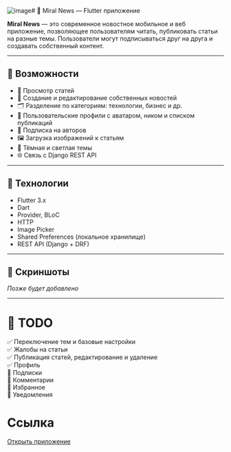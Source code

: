 ![image](https://github.com/user-attachments/assets/4f6fd3db-194a-4bf7-99d5-d391ad79ef12)# 📱 Miral News — Flutter приложение

**Miral News** — это современное новостное мобильное и веб приложение, позволяющее пользователям читать, публиковать статьи на разные темы. Пользователи могут подписываться друг на друга и создавать собственный контент.

---

## 🌟 Возможности

- 📰 Просмотр статей
- 🧾 Создание и редактирование собственных новостей
- 🗂️ Разделение по категориям: технологии, бизнес и др.
- 👤 Пользовательские профили с аватаром, ником и списком публикаций
- 🔔 Подписка на авторов
- 🖼️ Загрузка изображений к статьям
- 🌙 Тёмная и светлая темы
- 🌐 Связь с Django REST API

---

## 🧪 Технологии

- Flutter 3.x
- Dart
- Provider, BLoC 
- HTTP
- Image Picker
- Shared Preferences (локальное хранилище)
- REST API (Django + DRF)

---

## 📱 Скриншоты

*Позже будет добавлено*

---

# 🎯 TODO

✅ Переключение тем и базовые настройки<br/>
✅ Жалобы на статьи<br/>
✅ Публикация статей, редактирование и удаление<br/>
✅ Профиль<br/>
🔳 Подписки<br/>
🔳 Комментарии<br/>
🔳 Избранное<br/>
🔳 Уведомления<br/>

# Ссылка

<a href="https://miralnews.netlify.app">Открыть приложение</a>
